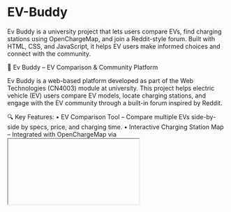 # EV-Buddy
Ev Buddy is a university project that lets users compare EVs, find charging stations using OpenChargeMap, and join a Reddit-style forum. Built with HTML, CSS, and JavaScript, it helps EV users make informed choices and connect with the community.


📱 Ev Buddy – EV Comparison & Community Platform

Ev Buddy is a web-based platform developed as part of the Web Technologies (CN4003) module at university. This project helps electric vehicle (EV) users compare EV models, locate charging stations, and engage with the EV community through a built-in forum inspired by Reddit.

🔍 Key Features:
	•	EV Comparison Tool – Compare multiple EVs side-by-side by specs, price, and charging time.
	•	Interactive Charging Station Map – Integrated with OpenChargeMap via <iframe> to locate nearby stations.
	•	Community Forum – Users can post, comment, like, and stay updated on trending EV discussions.
	•	Search Functionality – Find EVs or forum posts easily with built-in search tools.
	•	Responsive Design – Accessible on desktop, with future plans to optimize for mobile devices.

💻 Technologies Used:
	•	HTML, CSS, JavaScript (DOM manipulation, Local Storage)
	•	OpenChargeMap API (embedded)
	•	W3C & CSS validation for accessible and standard-compliant design

This platform is aimed at EV enthusiasts, prospective buyers, and daily users who want a centralized place to explore EV options and engage with a growing electric vehicle community.
